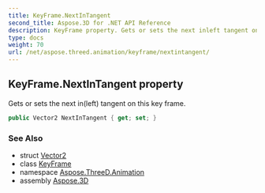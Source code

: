 ```yaml
---
title: KeyFrame.NextInTangent
second_title: Aspose.3D for .NET API Reference
description: KeyFrame property. Gets or sets the next inleft tangent on this key frame
type: docs
weight: 70
url: /net/aspose.threed.animation/keyframe/nextintangent/
---
```

## KeyFrame.NextInTangent property

Gets or sets the next in(left) tangent on this key frame.

```csharp
public Vector2 NextInTangent { get; set; }
```

### See Also

* struct [Vector2](../../../aspose.threed.utilities/vector2/)
* class [KeyFrame](../)
* namespace [Aspose.ThreeD.Animation](../../keyframe/)
* assembly [Aspose.3D](../../../)


